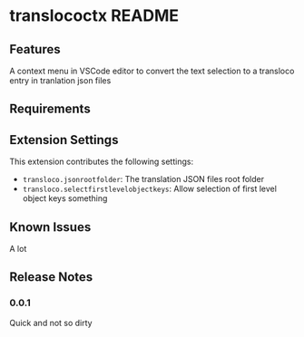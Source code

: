 # translococtx README


## Features

A context menu in VSCode editor to convert the text selection to a transloco entry in tranlation json files

## Requirements



## Extension Settings


This extension contributes the following settings:

* `transloco.jsonrootfolder`: The translation JSON files root folder
* `transloco.selectfirstlevelobjectkeys`: Allow selection of first level object keys something

## Known Issues

A lot

## Release Notes


### 0.0.1

Quick and not so dirty

